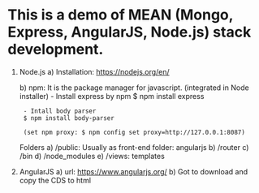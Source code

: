 This is a demo of MEAN (Mongo, Express, AngularJS, Node.js) stack development.
==============================================================================
1. Node.js
    a) Installation: 
        https://nodejs.org/en/        

    b) npm:
    It is the package manager for javascript. (integrated in Node installer)
        - Install express by npm
        $ npm install express
        
        - Intall body parser
        $ npm install body-parser
        
        (set npm proxy: $ npm config set proxy=http://127.0.0.1:8087)

    Folders
    a) /public: Usually as front-end folder: angularjs
    b) /router
    c) /bin
    d) /node_modules
    e) /views: templates
    
    

2. AngularJS
    a) url: 
        https://www.angularjs.org/
    b) Got to download and copy the CDS to html <script scr="...">
    
    
3. Bootstrap
    a) url: 
        http://getbootstrap.com/
        
    b) Go to get started and copy the ref
    
    
    
    
4. MongoDB
    a) url: www.mongodb.com
        - there is mooc cource on internet.
    b) usage:
        - start server: mongod
        - start client: mongo
        
        - operate db: 
            * show dbs
            * use xxdb
            * db.contactlist.insert({json: 'json'});
            * db.contactlist.find().pretty();
        
    c) install it in node
        - $ node install mongojs
